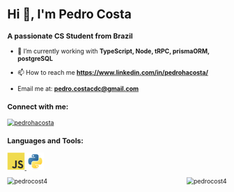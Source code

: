 <h1 align="left">Hi 👋, I'm Pedro Costa</h1>
<h3 align="left">A passionate CS Student from Brazil</h3>

- 🌱 I’m currently working with **TypeScript, Node, tRPC, prismaORM, postgreSQL**

- 📫 How to reach me **https://www.linkedin.com/in/pedrohacosta/**

- Email me at: **pedro.costacdc@gmail.com**

<h3 align="left">Connect with me:</h3>
<p align="left">
<a href="https://linkedin.com/in/pedrohacosta" target="blank"><img align="center" src="https://raw.githubusercontent.com/rahuldkjain/github-profile-readme-generator/master/src/images/icons/Social/linked-in-alt.svg" alt="pedrohacosta" height="30" width="40" /></a>
</p>

<h3 align="left">Languages and Tools:</h3>
<p align="left"> <a href="https://developer.mozilla.org/en-US/docs/Web/JavaScript" target="_blank" rel="noreferrer"> <img src="https://raw.githubusercontent.com/devicons/devicon/master/icons/javascript/javascript-original.svg" alt="javascript" width="40" height="40"/> </a> <a href="https://www.python.org" target="_blank" rel="noreferrer"> <img src="https://raw.githubusercontent.com/devicons/devicon/master/icons/python/python-original.svg" alt="python" width="40" height="40"/> </a> </p>

<p><img align="left" height="140px" src="https://github-readme-stats.vercel.app/api/top-langs?username=pedrocost4&show_icons=true&locale=en&layout=compact" alt="pedrocost4" /></p>

<p></p>

<p>&nbsp;<img align="right" height="140px" src="https://github-readme-stats.vercel.app/api?username=pedrocost4&show_icons=true&locale=en" alt="pedrocost4" /></p>

